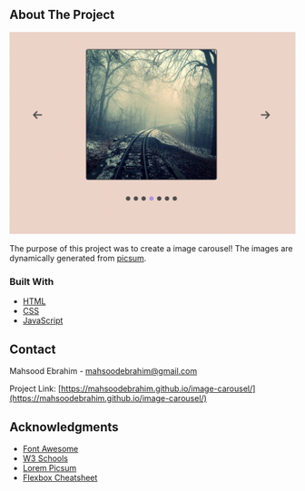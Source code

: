 <!-- ABOUT THE PROJECT -->

## About The Project

[![Image Carousel][product-screenshot]](https://mahsoodebrahim.github.io/image-carousel/)

The purpose of this project was to create a image carousel! The images are dynamically generated from [picsum](https://picsum.photos/images).

### Built With

- [HTML](https://developer.mozilla.org/en-US/docs/Web/HTML)
- [CSS](https://developer.mozilla.org/en-US/docs/Web/CSS)
- [JavaScript](https://developer.mozilla.org/en-US/docs/Web/JavaScript)

## Contact

Mahsood Ebrahim - mahsoodebrahim@gmail.com

Project Link: [https://mahsoodebrahim.github.io/image-carousel/](https://mahsoodebrahim.github.io/image-carousel/)

<!-- ACKNOWLEDGMENTS -->

## Acknowledgments

- [Font Awesome](https://fontawesome.com)
- [W3 Schools](https://www.w3schools.com/)
- [Lorem Picsum](https://picsum.photos/images)
- [Flexbox Cheatsheet](https://css-tricks.com/snippets/css/a-guide-to-flexbox/)

<!-- MARKDOWN LINKS & IMAGES -->

[product-screenshot]: ./screen-shot.png
